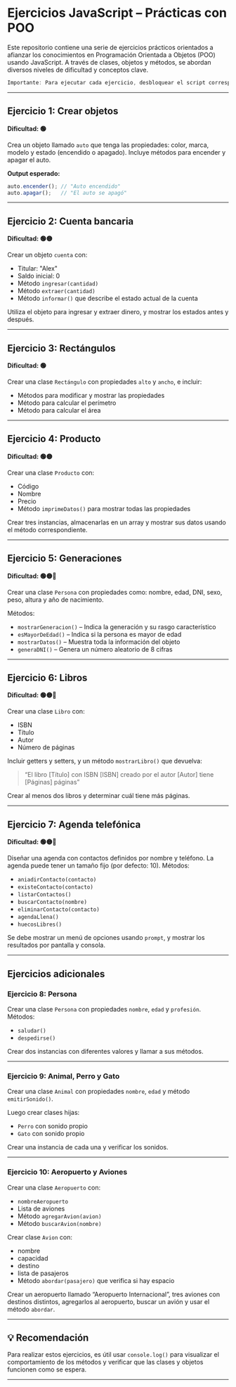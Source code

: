 
# Ejercicios JavaScript – Prácticas con POO

Este repositorio contiene una serie de ejercicios prácticos orientados a afianzar los conocimientos en Programación Orientada a Objetos (POO) usando JavaScript. A través de clases, objetos y métodos, se abordan diversos niveles de dificultad y conceptos clave.


```js
Importante: Para ejecutar cada ejercicio, desbloquear el script correspondiente en el archivo index.html y luego ejecutar con LiveServer.
```


---

## Ejercicio 1: Crear objetos
**Dificultad: 🟢**

Crea un objeto llamado `auto` que tenga las propiedades: color, marca, modelo y estado (encendido o apagado). Incluye métodos para encender y apagar el auto.

**Output esperado:**

```js
auto.encender(); // "Auto encendido"
auto.apagar();   // "El auto se apagó"
```

---

## Ejercicio 2: Cuenta bancaria
**Dificultad: 🟢🟡**

Crear un objeto `cuenta` con:

- Titular: "Alex"
- Saldo inicial: 0
- Método `ingresar(cantidad)`
- Método `extraer(cantidad)`
- Método `informar()` que describe el estado actual de la cuenta

Utiliza el objeto para ingresar y extraer dinero, y mostrar los estados antes y después.

---

## Ejercicio 3: Rectángulos
**Dificultad: 🟢**

Crear una clase `Rectángulo` con propiedades `alto` y `ancho`, e incluir:

- Métodos para modificar y mostrar las propiedades
- Método para calcular el perímetro
- Método para calcular el área

---

## Ejercicio 4: Producto
**Dificultad: 🟢🟡**

Crear una clase `Producto` con:

- Código
- Nombre
- Precio
- Método `imprimeDatos()` para mostrar todas las propiedades

Crear tres instancias, almacenarlas en un array y mostrar sus datos usando el método correspondiente.

---

## Ejercicio 5: Generaciones
**Dificultad: 🟢🟡🔴**

Crear una clase `Persona` con propiedades como: nombre, edad, DNI, sexo, peso, altura y año de nacimiento.

Métodos:

- `mostrarGeneracion()` – Indica la generación y su rasgo característico
- `esMayorDeEdad()` – Indica si la persona es mayor de edad
- `mostrarDatos()` – Muestra toda la información del objeto
- `generaDNI()` – Genera un número aleatorio de 8 cifras

---

## Ejercicio 6: Libros
**Dificultad: 🟢🟡🔴**

Crear una clase `Libro` con:

- ISBN
- Título
- Autor
- Número de páginas

Incluir getters y setters, y un método `mostrarLibro()` que devuelva:

> “El libro [Título] con ISBN [ISBN] creado por el autor [Autor] tiene [Páginas] páginas”

Crear al menos dos libros y determinar cuál tiene más páginas.

---

## Ejercicio 7: Agenda telefónica
**Dificultad: 🟢🟡🔴**

Diseñar una agenda con contactos definidos por nombre y teléfono. La agenda puede tener un tamaño fijo (por defecto: 10). Métodos:

- `aniadirContacto(contacto)`
- `existeContacto(contacto)`
- `listarContactos()`
- `buscarContacto(nombre)`
- `eliminarContacto(contacto)`
- `agendaLlena()`
- `huecosLibres()`

Se debe mostrar un menú de opciones usando `prompt`, y mostrar los resultados por pantalla y consola.

---

## Ejercicios adicionales

### Ejercicio 8: Persona
Crear una clase `Persona` con propiedades `nombre`, `edad` y `profesión`. Métodos:

- `saludar()`
- `despedirse()`

Crear dos instancias con diferentes valores y llamar a sus métodos.

---

### Ejercicio 9: Animal, Perro y Gato
Crear una clase `Animal` con propiedades `nombre`, `edad` y método `emitirSonido()`.

Luego crear clases hijas:

- `Perro` con sonido propio
- `Gato` con sonido propio

Crear una instancia de cada una y verificar los sonidos.

---

### Ejercicio 10: Aeropuerto y Aviones
Crear una clase `Aeropuerto` con:

- `nombreAeropuerto`
- Lista de aviones
- Método `agregarAvion(avion)`
- Método `buscarAvion(nombre)`

Crear clase `Avion` con:

- nombre
- capacidad
- destino
- lista de pasajeros
- Método `abordar(pasajero)` que verifica si hay espacio

Crear un aeropuerto llamado “Aeropuerto Internacional”, tres aviones con destinos distintos, agregarlos al aeropuerto, buscar un avión y usar el método `abordar`.

---

## 💡 Recomendación

Para realizar estos ejercicios, es útil usar `console.log()` para visualizar el comportamiento de los métodos y verificar que las clases y objetos funcionen como se espera.

---
